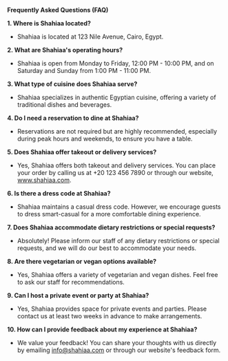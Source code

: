 **Frequently Asked Questions (FAQ)**

**1. Where is Shahiaa located?**
- Shahiaa is located at 123 Nile Avenue, Cairo, Egypt.

**2. What are Shahiaa's operating hours?**
- Shahiaa is open from Monday to Friday, 12:00 PM - 10:00 PM, and on Saturday and Sunday from 1:00 PM - 11:00 PM.

**3. What type of cuisine does Shahiaa serve?**
- Shahiaa specializes in authentic Egyptian cuisine, offering a variety of traditional dishes and beverages.

**4. Do I need a reservation to dine at Shahiaa?**
- Reservations are not required but are highly recommended, especially during peak hours and weekends, to ensure you have a table.

**5. Does Shahiaa offer takeout or delivery services?**
- Yes, Shahiaa offers both takeout and delivery services. You can place your order by calling us at +20 123 456 7890 or through our website, www.shahiaa.com.

**6. Is there a dress code at Shahiaa?**
- Shahiaa maintains a casual dress code. However, we encourage guests to dress smart-casual for a more comfortable dining experience.

**7. Does Shahiaa accommodate dietary restrictions or special requests?**
- Absolutely! Please inform our staff of any dietary restrictions or special requests, and we will do our best to accommodate your needs.

**8. Are there vegetarian or vegan options available?**
- Yes, Shahiaa offers a variety of vegetarian and vegan dishes. Feel free to ask our staff for recommendations.

**9. Can I host a private event or party at Shahiaa?**
- Yes, Shahiaa provides space for private events and parties. Please contact us at least two weeks in advance to make arrangements.

**10. How can I provide feedback about my experience at Shahiaa?**
- We value your feedback! You can share your thoughts with us directly by emailing info@shahiaa.com or through our website's feedback form.
